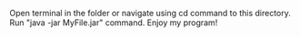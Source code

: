 Open terminal in the folder or navigate using cd command to this directory. 
Run "java -jar MyFile.jar" command. 
Enjoy my program!
